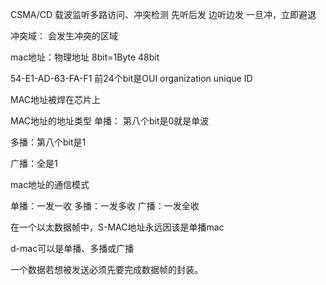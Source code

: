 CSMA/CD 载波监听多路访问、冲突检测
先听后发
边听边发
一旦冲，立即避退

冲突域：
会发生冲突的区域

mac地址：物理地址
8bit=1Byte
48bit

54-E1-AD-63-FA-F1
前24个bit是OUI organization unique ID

MAC地址被焊在芯片上

MAC地址的地址类型
单播：
第八个bit是0就是单波

多播：第八个bit是1

广播：全是1

mac地址的通信模式

单播：一发一收
多播：一发多收
广播：一发全收

在一个以太数据帧中，S-MAC地址永远因该是单播mac

d-mac可以是单播、多播或广播

一个数据若想被发送必须先要完成数据帧的封装。